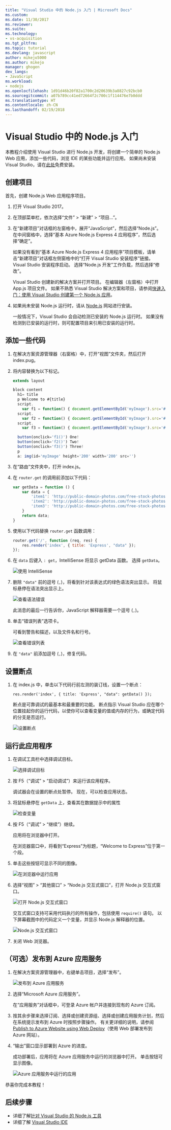 ```yaml
---
title: "Visual Studio 中的 Node.js 入门 | Microsoft Docs"
ms.custom: 
ms.date: 11/30/2017
ms.reviewer: 
ms.suite: 
ms.technology:
- vs-acquisition
ms.tgt_pltfrm: 
ms.topic: tutorial
ms.devlang: javascript
author: mikejo5000
ms.author: mikejo
manager: ghogen
dev_langs:
- JavaScript
ms.workload:
- nodejs
ms.openlocfilehash: 1d91d46b20f82a1700c2d20639b3a8827c92bcb0
ms.sourcegitcommit: a07b789cc41ed72664f2c700c1f114476e7b0ddd
ms.translationtype: HT
ms.contentlocale: zh-CN
ms.lasthandoff: 02/19/2018
---
```

# <a name="getting-started-with-nodejs-in-visual-studio"></a>Visual Studio 中的 Node.js 入门
本教程介绍使用 Visual Studio 进行 Node.js 开发，将创建一个简单的 Node.js Web 应用，添加一些代码，浏览 IDE 的某些功能并运行应用。 如果尚未安装 Visual Studio，请在[此处](http://www.visualstudio.com)免费安装。  

## <a name="create-a-project"></a>创建项目
首先，创建 Node.js Web 应用程序项目。

1. 打开 Visual Studio 2017。  

2. 在顶部菜单栏，依次选择“文件” > “新建” > “项目...”。  

3. 在“新建项目”对话框的左窗格中，展开“JavaScript”，然后选择“Node.js”。 在中间窗格中，选择“基本 Azure Node.js Express 4 应用程序”，然后选择“确定”。   

     如果没有看到“基本 Azure Node.js Express 4 应用程序”项目模板，请单击“新建项目”对话框左侧窗格中的“打开 Visual Studio 安装程序”链接。 Visual Studio 安装程序启动。 选择“Node.js 开发”工作负载，然后选择“修改”。 

    Visual Studio 创建新的解决方案并打开项目。 在编辑器（左窗格）中打开 App.js 项目文件。 如果不熟悉 Visual Studio 解决方案和项目，请参阅[快速入门：使用 Visual Studio 创建第一个 Node.js 应用](../ide/quickstart-nodejs.md)。

4. 如果尚未安装 Node.js 运行时，请从 [Node.js](https://nodejs.org/en/download/) 网站进行安装。

    一般情况下，Visual Studio 会自动检测已安装的 Node.js 运行时。 如果没有检测到已安装的运行时，则可配置项目来引用已安装的运行时。

## <a name="add-some-code"></a>添加一些代码

1. 在解决方案资源管理器（右窗格）中，打开“视图”文件夹，然后打开 index.pug。

1. 将内容替换为以下标记。

    ```js
    extends layout

    block content
      h1= title
      p Welcome to #{title}
      script.
        var f1 = function() { document.getElementById('myImage').src='#{data.item1}' }
      script.
        var f2 = function() { document.getElementById('myImage').src='#{data.item2}' }
      script.
        var f3 = function() { document.getElementById('myImage').src='#{data.item3}' }

      button(onclick='f1()') One!
      button(onclick='f2()') Two!
      button(onclick='f3()') Three!
      p
      a: img(id='myImage' height='200' width='200' src='')
    ```

1. 在“路由”文件夹中，打开 index.js。

1. 在 `router.get` 的调用前添加以下代码：

    ```js
    var getData = function () {
        var data = {
            'item1': 'http://public-domain-photos.com/free-stock-photos-1/flowers/cactus-76.jpg',
            'item2': 'http://public-domain-photos.com/free-stock-photos-1/flowers/cactus-77.jpg',
            'item3': 'http://public-domain-photos.com/free-stock-photos-1/flowers/cactus-78.jpg'
        }
        return data;
    }
    ````

1. 使用以下代码替换 `router.get` 函数调用：

    ```js
    router.get('/', function (req, res) {
        res.render('index', { title: 'Express', "data" });
    });
    ```

1. 在 `data` 后键入 `: get`，IntelliSense 将显示 getData 函数。 选择 `getData`。

    ![使用 IntelliSense](../nodejs/media/tutorial-nodejs-intellisense.png) 

1. 删除 `"data"` 前的逗号 (`,`)，将看到针对该表达式的绿色语法突出显示。 将鼠标悬停在语法突出显示上。

    ![查看语法错误](../nodejs/media/tutorial-nodejs-syntax-checking.png) 

    此消息的最后一行告诉你，JavaScript 解释器需要一个逗号 (`,`)。

1. 单击“错误列表”选项卡。

    可看到警告和描述，以及文件名和行号。

    ![查看错误列表](../nodejs/media/tutorial-nodejs-error-list.png)

1. 在 `"data"` 前添加逗号 (`,`)，修复代码。

## <a name="set-a-breakpoint"></a>设置断点

1. 在 index.js 中，单击以下代码行前左测的装订线，设置一个断点：

    `res.render('index', { title: 'Express', "data": getData() });`

    断点是可靠调试的最基本和最重要的功能。 断点指示 Visual Studio 应在哪个位置挂起你的运行代码，以使你可以查看变量的值或内存的行为，或确定代码的分支是否运行。 

    ![设置断点](../nodejs/media/tutorial-nodejs-set-breakpoint.png) 

## <a name="run-the-application"></a>运行此应用程序

1. 在调试工具栏中选择调试目标。

    ![选择调试目标](../nodejs/media/tutorial-nodejs-deploy-target.png) 

1. 按 F5（“调试” > “启动调试”）来运行该应用程序。

    调试器会在设置的断点处暂停。 现在，可以检查应用状态。

1. 将鼠标悬停在 `getData` 上，查看其在数据提示中的属性

    ![检查变量](../nodejs/media/tutorial-nodejs-inspect-variables.png)

1. 按 F5（“调试” > “继续”）继续。

    应用将在浏览器中打开。

    在浏览器窗口中，将看到“Express”为标题，“Welcome to Express”位于第一个段。

1. 单击这些按钮可显示不同的图像。

    ![在浏览器中运行应用](../nodejs/media/tutorial-nodejs-running-in-browser.png)  

1. 选择“视图” > “其他窗口” > “Node.js 交互式窗口”，打开 Node.js 交互式窗口。

   ![打开 Node.js 交互式窗口](../nodejs/media/tutorial-nodejs-interactive-window.png)  

    交互式窗口支持可采用代码执行的所有操作，包括使用 `require()` 语句。 以下屏幕截图中的代码定义一个变量，并显示 Node.js 解释器的位置。

   ![Node.js 交互式窗口](../nodejs/media/tutorial-nodejs-interactive-window-example.png)  

1. 关闭 Web 浏览器。  

## <a name="optional-publish-to-azure-app-service"></a>（可选）发布到 Azure 应用服务

1. 在解决方案资源管理器中，右键单击项目，选择“发布”。

   ![发布到 Azure 应用服务](../nodejs/media/tutorial-nodejs-publish-to-azure.png)  

1. 选择“Microsoft Azure 应用服务”。

    在“应用服务”对话框中，可登录 Azure 帐户并连接到现有的 Azure 订阅。

1. 按其余步骤来选择订阅、选择或创建资源组、选择或创建应用服务计划，然后在系统提示发布到 Azure 时按照步骤操作。 有关更详细的说明，请参阅 [Publish to Azure Website using Web Deploy](https://github.com/Microsoft/nodejstools/wiki/Publish-to-Azure-Website-using-Web-Deploy)（使用 Web 部署发布到 Azure 网站）。

1. “输出”窗口显示部署到 Azure 的进度。

    成功部署后，应用将在 Azure 应用服务中运行的浏览器中打开。 单击按钮可显示图像。

   ![Azure 应用服务中运行的应用](../nodejs/media/tutorial-nodejs-running-in-azure.png)  

恭喜你完成本教程！

## <a name="next-steps"></a>后续步骤 

- 详细了解[针对 Visual Studio 的 Node.js 工具](https://github.com/Microsoft/nodejstools/wiki)  
- 详细了解 [Visual Studio IDE](../ide/visual-studio-ide.md)  
